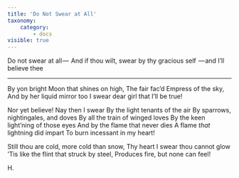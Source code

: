 ```yaml
---
title: 'Do Not Swear at All'
taxonomy:
    category:
        - docs
visible: true
---
```


Do not swear at all — 
And if thou wilt, swear by thy gracious self
 — and I’ll believe thee

---

By yon bright Moon that shines on high,
The fair fac’d Empress of the sky,
And by her liquid mirror too
I swear dear girl that I’ll be true!

Nor yet believe! Nay then I swear
By the light tenants of the air
By sparrows, nightingales, and doves
By all the train of winged loves
By the keen light’ning of those eyes
And by the flame that never dies
A flame *that* lightning did impart
To burn incessant in my heart!

Still thou are cold, more cold than snow,
Thy heart I swear thou cannot glow
’Tis like the flint that struck by steel,
Produces fire, but none can feel!

H.
